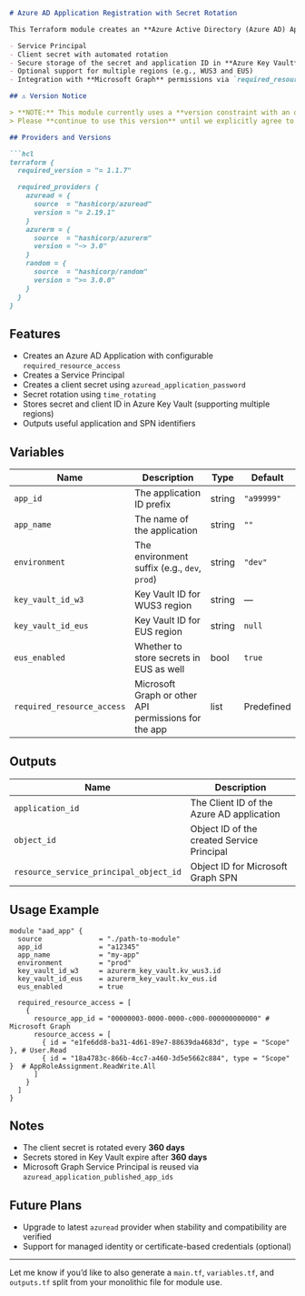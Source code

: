 
````markdown
# Azure AD Application Registration with Secret Rotation

This Terraform module creates an **Azure Active Directory (Azure AD) Application Registration**, including:

- Service Principal
- Client secret with automated rotation
- Secure storage of the secret and application ID in **Azure Key Vault**
- Optional support for multiple regions (e.g., WUS3 and EUS)
- Integration with **Microsoft Graph** permissions via `required_resource_access`

## ⚠️ Version Notice

> **NOTE:** This module currently uses a **version constraint with an older `azuread` provider version `2.19.1`** due to compatibility and stability concerns.  
> Please **continue to use this version** until we explicitly agree to upgrade to the latest version.

## Providers and Versions

```hcl
terraform {
  required_version = "= 1.1.7"

  required_providers {
    azuread = {
      source  = "hashicorp/azuread"
      version = "= 2.19.1"
    }
    azurerm = {
      source  = "hashicorp/azurerm"
      version = "~> 3.0"
    }
    random = {
      source  = "hashicorp/random"
      version = ">= 3.0.0"
    }
  }
}
````

## Features

* Creates an Azure AD Application with configurable `required_resource_access`
* Creates a Service Principal
* Creates a client secret using `azuread_application_password`
* Secret rotation using `time_rotating`
* Stores secret and client ID in Azure Key Vault (supporting multiple regions)
* Outputs useful application and SPN identifiers

## Variables

| Name                       | Description                                          | Type   | Default    |
| -------------------------- | ---------------------------------------------------- | ------ | ---------- |
| `app_id`                   | The application ID prefix                            | string | `"a99999"` |
| `app_name`                 | The name of the application                          | string | `""`       |
| `environment`              | The environment suffix (e.g., `dev`, `prod`)         | string | `"dev"`    |
| `key_vault_id_w3`          | Key Vault ID for WUS3 region                         | string | —          |
| `key_vault_id_eus`         | Key Vault ID for EUS region                          | string | `null`     |
| `eus_enabled`              | Whether to store secrets in EUS as well              | bool   | `true`     |
| `required_resource_access` | Microsoft Graph or other API permissions for the app | list   | Predefined |

## Outputs

| Name                                   | Description                                |
| -------------------------------------- | ------------------------------------------ |
| `application_id`                       | The Client ID of the Azure AD application  |
| `object_id`                            | Object ID of the created Service Principal |
| `resource_service_principal_object_id` | Object ID for Microsoft Graph SPN          |

## Usage Example

```hcl
module "aad_app" {
  source              = "./path-to-module"
  app_id              = "a12345"
  app_name            = "my-app"
  environment         = "prod"
  key_vault_id_w3     = azurerm_key_vault.kv_wus3.id
  key_vault_id_eus    = azurerm_key_vault.kv_eus.id
  eus_enabled         = true

  required_resource_access = [
    {
      resource_app_id = "00000003-0000-0000-c000-000000000000" # Microsoft Graph
      resource_access = [
        { id = "e1fe6dd8-ba31-4d61-89e7-88639da4683d", type = "Scope" }, # User.Read
        { id = "18a4783c-866b-4cc7-a460-3d5e5662c884", type = "Scope" }  # AppRoleAssignment.ReadWrite.All
      ]
    }
  ]
}
```

## Notes

* The client secret is rotated every **360 days**
* Secrets stored in Key Vault expire after **360 days**
* Microsoft Graph Service Principal is reused via `azuread_application_published_app_ids`

## Future Plans

* Upgrade to latest `azuread` provider when stability and compatibility are verified
* Support for managed identity or certificate-based credentials (optional)

---

Let me know if you’d like to also generate a `main.tf`, `variables.tf`, and `outputs.tf` split from your monolithic file for module use.
```
